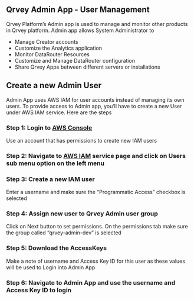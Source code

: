 ## Qrvey Admin App - User Management

Qrvey Platform’s Admin app is used to manage and monitor other products in Qrvey platform. Admin app allows System Administrator to



*   Manage Creator accounts
*   Customize the Analytics application
*   Monitor DataRouter Resources
*   Customize and Manage DataRouter configuration
*   Share Qrvey Apps between different servers or installations


## Create a new Admin User

Admin App uses AWS IAM for user accounts instead of managing its own users. To provide access to Admin app, you’ll have to create a new User under AWS IAM service. Here are the steps


### Step 1: Login to [AWS Console](https://aws.amazon.com/) 

Use an account that has permissions to create new IAM users


### Step 2: Navigate to [AWS IAM](https://console.aws.amazon.com/iam/home?#/home) service page and click on Users sub menu option on the left menu


### Step 3: Create a new IAM user

Enter a username and make sure the “Programmatic Access” checkbox is selected


### Step 4: Assign new user to Qrvey Admin user group

Click on Next button to set permissions. On the permissions tab make sure the group called “qrvey-admin-dev” is selected


### Step 5: Download the AccessKeys

Make a note of username and Access Key ID for this user as these values will be used to Login into Admin App


### Step 6: Navigate to Admin App and use the username and Access Key ID to login